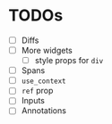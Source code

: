 # TODOs

- [ ] Diffs
- [ ] More widgets
  - [ ] style props for `div`
- [ ] Spans
- [ ] `use_context`
- [ ] `ref` prop
- [ ] Inputs
- [ ] Annotations

